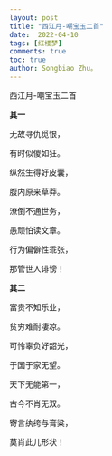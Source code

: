 ```yaml
---
layout: post
title: "西江月-嘲宝玉二首"
date:  2022-04-10
tags: [红楼梦]
comments: true
toc: true
author: Songbiao Zhu。
---
```


西江月-嘲宝玉二首



<!-- more -->



**其一**



无故寻仇觅恨，

有时似傻如狂。

纵然生得好皮囊，

腹内原来草莽。

潦倒不通世务，

愚顽怕读文章。

行为偏僻性乖张，

那管世人诽谤！



**其二**

富贵不知乐业，

贫穷难耐凄凉。

可怜辜负好韶光，

于国于家无望。

天下无能第一，

古今不肖无双。

寄言纨绔与膏粱，

莫肖此儿形状！


